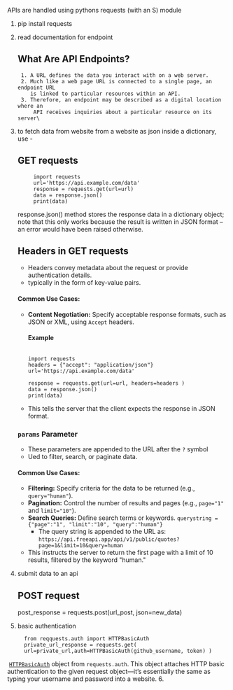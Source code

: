 APIs are handled using pythons requests (with an S) module
1. pip install requests
2. read documentation for endpoint
    ## What Are API Endpoints?
		1. A URL defines the data you interact with on a web server. 
		2. Much like a web page URL is connected to a single page, an endpoint URL 
		   is linked to particular resources within an API. 
		3. Therefore, an endpoint may be described as a digital location where an
		    API receives inquiries about a particular resource on its server\
3. to fetch data from website from a website as json inside a dictionary, use -
   ## GET requests
   ```
		import requests
		url='https://api.example.com/data'
		response = requests.get(url=url)
		data = response.json()
		print(data)
	```
	response.json() method stores the response data in a dictionary object; note that this only 
	works because the result is written in JSON format – an error would have been raised otherwise.
	## Headers in GET requests
	- Headers convey metadata about the request or provide authentication details.
	- typically in the form of key-value pairs. 
	#### Common Use Cases:
	- **Content Negotiation:** Specify acceptable response formats, such as JSON or XML, using `Accept` headers.
		 #### Example
		```

		import requests
		headers = {"accept": "application/json"}
		url='https://api.example.com/data'
		
		response = requests.get(url=url, headers=headers )
		data = response.json()
		print(data)
		```
	- This tells the server that the client expects the response in JSON format.
	### **`params` Parameter**
	- These parameters are appended to the URL after the `?` symbol 
	- Ued to filter, search, or paginate data.
	#### Common Use Cases:
	- **Filtering:** Specify criteria for the data to be returned (e.g., `query="human"`).
	- **Pagination:** Control the number of results and pages (e.g., `page="1"` and `limit="10"`).
	- **Search Queries:** Define search terms or keywords.
	  `querystring = {"page":"1", "limit":"10", "query":"human"}`
	  - The query string is appended to the URL as:  
    `https://api.freeapi.app/api/v1/public/quotes?page=1&limit=10&query=human`
	- This instructs the server to return the first page with a limit of 10 results, filtered by the keyword "human."

4.  submit data to an api
    ## POST request 
	   post_response = requests.post(url_post, json=new_data)
5.  basic authentication
	```
	  from reqquests.auth import HTTPBasicAuth
	  private_url_response = requests.get(
	  url=private_url,auth=HTTPBasicAuth(github_username, token) )
	```
    [`HTTPBasicAuth`](https://requests.readthedocs.io/en/latest/_modules/requests/auth/#:~:text=class%20HTTPBasicAuth(AuthBase)%3A) object from `requests.auth`. This object attaches HTTP basic authentication to the given request object—it’s essentially the same as typing your username and password into a website.
6. 



